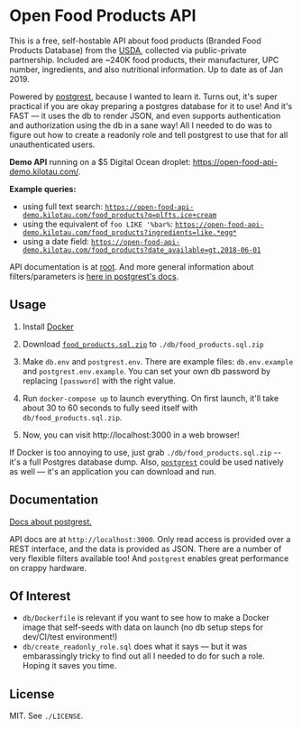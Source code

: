 # Open Food Products API

This is a free, self-hostable API about food products (Branded Food Products
Database) from the [USDA](https://www.ars.usda.gov/northeast-area/beltsville-md-bhnrc/beltsville-human-nutrition-research-center/nutrient-data-laboratory/docs/usda-branded-food-products-database/), collected via public-private partnership. Included are
~240K food products, their manufacturer, UPC number, ingredients, and
also nutritional information. Up to date as of Jan 2019.

Powered by [postgrest](https://github.com/PostgREST/postgrest), because I wanted
to learn it. Turns out, it's super practical if you are okay preparing a
postgres database for it to use! And it's FAST –– it uses the db to render JSON,
and even supports authentication and authorization using the db in a sane way!
All I needed to do was to figure out how to create a readonly role and tell
postgrest to use that for all unauthenticated users.

**Demo API** running on a \$5 Digital Ocean droplet: https://open-food-api-demo.kilotau.com/.

**Example queries:**

- using full text search: [`https://open-food-api-demo.kilotau.com/food_products?q=plfts.ice+cream`](https://open-food-api-demo.kilotau.com/food_products?q=plfts.ice+cream)
- using the equivalent of `foo LIKE '%bar%`: [`https://open-food-api-demo.kilotau.com/food_products?ingredients=like.*egg*`](https://open-food-api-demo.kilotau.com/food_products?ingredients=like.*egg*)
- using a date field: [`https://open-food-api-demo.kilotau.com/food_products?date_available=gt.2018-06-01`](https://open-food-api-demo.kilotau.com/food_products?date_available=gt.2018-06-01)

API documentation is at [root](https://open-food-api-demo.kilotau.com/). And more general information about filters/parameters is [here in postgrest's docs](http://postgrest.org/en/v5.2/api.html#).

## Usage

1.  Install [Docker](https://www.docker.com/products/docker-desktop)

2.  Download [`food_products.sql.zip`](https://www.dropbox.com/s/e666mk2aj4lf6ve/food_products.sql.zip?dl=0) to `./db/food_products.sql.zip`

3.  Make `db.env` and `postgrest.env`. There are example files: `db.env.example`
    and `postgrest.env.example`. You can set your own db password by replacing
    `[password]` with the right value.

4.  Run `docker-compose up` to launch everything. On first launch, it'll take
    about 30 to 60 seconds to fully seed itself with `db/food_products.sql.zip`.

5.  Now, you can visit http://localhost:3000 in a web browser!

If Docker is too annoying to use, just grab `./db/food_products.sql.zip` -- it's
a full Postgres database dump. Also, [`postgrest`](http://postgrest.org) could
be used natively as well –– it's an application you can download and run.

## Documentation

[Docs about postgrest.](http://postgrest.org/en/v5.2/install.html#configuration)

API docs are at `http://localhost:3000`. Only read access is provided over a
REST interface, and the data is provided as JSON. There are a number of very
flexible filters available too! And `postgrest` enables great performance on
crappy hardware.

## Of Interest

- `db/Dockerfile` is relevant if you want to see how to make a Docker image that self-seeds with data on launch (no db setup steps for dev/CI/test environment!)
- `db/create_readonly_role.sql` does what it says –– but it was embarassingly
  tricky to find out all I needed to do for such a role. Hoping it saves you
  time.

## License

MIT. See `./LICENSE`.
